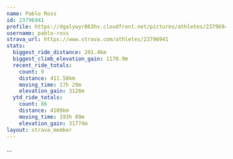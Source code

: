 ```yaml
---
name: Pablo Ross
id: 23796941
profile: https://dgalywyr863hv.cloudfront.net/pictures/athletes/23796941/14615399/1/large.jpg
username: pablo-ross
strava_url: https://www.strava.com/athletes/23796941
stats:
  biggest_ride_distance: 201.4km
  biggest_climb_elevation_gain: 1170.9m
  recent_ride_totals:
    count: 9
    distance: 411.58km
    moving_time: 17h 29m
    elevation_gain: 3126m
  ytd_ride_totals:
    count: 86
    distance: 4109km
    moving_time: 193h 09m
    elevation_gain: 31774m
layout: strava_member
--- 
```

...
